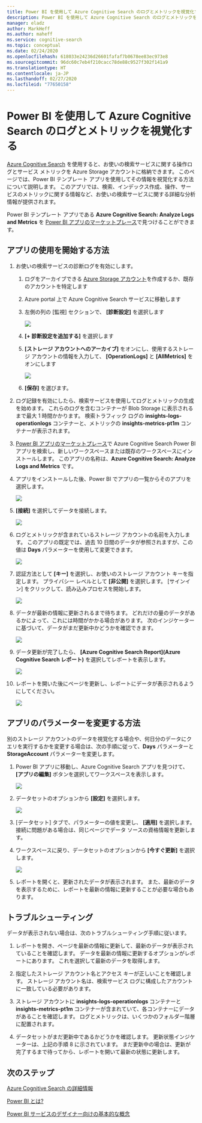```yaml
---
title: Power BI を使用して Azure Cognitive Search のログとメトリックを視覚化する
description: Power BI を使用して Azure Cognitive Search のログとメトリックを視覚化する
manager: eladz
author: MarkHeff
ms.author: maheff
ms.service: cognitive-search
ms.topic: conceptual
ms.date: 02/24/2020
ms.openlocfilehash: 618033e24236d26601fafaf7b0678ee83ec973e8
ms.sourcegitcommit: 96dc60c7eb4f210cacc78de88c9527f302f141a9
ms.translationtype: HT
ms.contentlocale: ja-JP
ms.lasthandoff: 02/27/2020
ms.locfileid: "77650158"
---
```

# <a name="visualize-azure-cognitive-search-logs-and-metrics-with-power-bi"></a>Power BI を使用して Azure Cognitive Search のログとメトリックを視覚化する
[Azure Cognitive Search](https://docs.microsoft.com/azure/search/search-what-is-azure-search) を使用すると、お使いの検索サービスに関する操作ログとサービス メトリックを Azure Storage アカウントに格納できます。 このページでは、Power BI テンプレート アプリを使用してその情報を視覚化する方法について説明します。 このアプリでは、検索、インデックス作成、操作、サービスのメトリックに関する情報など、お使いの検索サービスに関する詳細な分析情報が提供されます。

Power BI テンプレート アプリである **Azure Cognitive Search: Analyze Logs and Metrics** を [Power BI アプリのマーケットプレース](https://appsource.microsoft.com/marketplace/apps)で見つけることができます。

## <a name="how-to-get-started-with-the-app"></a>アプリの使用を開始する方法
1. お使いの検索サービスの診断ログを有効にします。
    1. ログをアーカイブできる [Azure Storage アカウント](https://docs.microsoft.com/azure/storage/common/storage-quickstart-create-account)を作成するか、既存のアカウントを特定します
    1. Azure portal 上で Azure Cognitive Search サービスに移動します
    1. 左側の列の [監視] セクションで、 **[診断設定]** を選択します

        ![](media/search-monitor-logs-powerbi/diagnostic-settings.png)

    1. **[+ 診断設定を追加する]** を選択します
    1. **[ストレージ アカウントへのアーカイブ]** をオンにし、使用するストレージ アカウントの情報を入力して、 **[OperationLogs]** と **[AllMetrics]** をオンにします

        ![](media/search-monitor-logs-powerbi/add-diagnostic-setting.png)
    1. **[保存]** を選びます。

1. ログ記録を有効にしたら、検索サービスを使用してログとメトリックの生成を始めます。 これらのログを含むコンテナーが Blob Storage に表示されるまで最大 1 時間かかります。 検索トラフィック ログの **insights-logs-operationlogs** コンテナーと、メトリックの **insights-metrics-pt1m** コンテナーが表示されます。

1. [Power BI アプリのマーケットプレース](https://appsource.microsoft.com/marketplace/apps)で Azure Cognitive Search Power BI アプリを検索し、新しいワークスペースまたは既存のワークスペースにインストールします。 このアプリの名称は、**Azure Cognitive Search: Analyze Logs and Metrics** です。

1. アプリをインストールした後、Power BI でアプリの一覧からそのアプリを選択します。

    ![](media/search-monitor-logs-powerbi/azure-search-app-tile.png)

1. **[接続]** を選択してデータを接続します。

    ![](media/search-monitor-logs-powerbi/get-started-with-your-new-app.png)

1. ログとメトリックが含まれているストレージ アカウントの名前を入力します。 このアプリの既定では、過去 10 日間のデータが参照されますが、この値は **Days** パラメーターを使用して変更できます。

    ![](media/search-monitor-logs-powerbi/connect-to-storage-account.png)

1. 認証方法として **[キー]** を選択し、お使いのストレージ アカウント キーを指定します。 プライバシー レベルとして **[非公開]** を選択します。 [サインイン] をクリックして、読み込みプロセスを開始します。

    ![](media/search-monitor-logs-powerbi/connect-to-storage-account-step-two.png)

1. データが最新の情報に更新されるまで待ちます。 どれだけの量のデータがあるかによって、これには時間がかかる場合があります。 次のインジケーターに基づいて、データがまだ更新中かどうかを確認できます。

    ![](media/search-monitor-logs-powerbi/workspace-view-refreshing.png)

1. データ更新が完了したら、 **[Azure Cognitive Search Report]\(Azure Cognitive Search レポート\)** を選択してレポートを表示します。

    ![](media/search-monitor-logs-powerbi/workspace-view-select-report.png)

1. レポートを開いた後にページを更新し、レポートにデータが表示されるようにしてください。

    ![](media/search-monitor-logs-powerbi/powerbi-search.png)

## <a name="how-to-change-the-app-parameters"></a>アプリのパラメーターを変更する方法
別のストレージ アカウントのデータを視覚化する場合や、何日分のデータにクエリを実行するかを変更する場合は、次の手順に従って、**Days** パラメーターと **StorageAccount** パラメーターを変更します。

1. Power BI アプリに移動し、Azure Cognitive Search アプリを見つけて、 **[アプリの編集]** ボタンを選択してワークスペースを表示します。

    ![](media/search-monitor-logs-powerbi/azure-search-app-tile-edit.png)

1. データセットのオプションから **[設定]** を選択します。

    ![](media/search-monitor-logs-powerbi/workspace-view-select-settings.png)

1. [データセット] タブで、パラメーターの値を変更し、 **[適用]** を選択します。 接続に問題がある場合は、同じページでデータ ソースの資格情報を更新します。

1. ワークスペースに戻り、データセットのオプションから **[今すぐ更新]** を選択します。

    ![](media/search-monitor-logs-powerbi/workspace-view-select-refresh-now.png)

1. レポートを開くと、更新されたデータが表示されます。 また、最新のデータを表示するために、レポートを最新の情報に更新することが必要な場合もあります。

## <a name="troubleshooting"></a>トラブルシューティング
データが表示されない場合は、次のトラブルシューティング手順に従います。

1. レポートを開き、ページを最新の情報に更新して、最新のデータが表示されていることを確認します。 データを最新の情報に更新するオプションがレポートにあります。 これを選択して最新のデータを取得します。

1. 指定したストレージ アカウント名とアクセス キーが正しいことを確認します。 ストレージ アカウント名は、検索サービス ログに構成したアカウントに一致している必要があります。

1. ストレージ アカウントに **insights-logs-operationlogs** コンテナーと **insights-metrics-pt1m** コンテナーが含まれていて、各コンテナーにデータがあることを確認します。 ログとメトリックは、いくつかのフォルダー階層に配置されます。

1. データセットがまだ更新中であるかどうかを確認します。 更新状態インジケーターは、上記の手順 8 に示されています。 まだ更新中の場合は、更新が完了するまで待ってから、レポートを開いて最新の状態に更新します。

## <a name="next-steps"></a>次のステップ
[Azure Cognitive Search の詳細情報](https://docs.microsoft.com/azure/search/)

[Power BI とは?](https://docs.microsoft.com/power-bi/fundamentals/power-bi-overview)

[Power BI サービスのデザイナー向けの基本的な概念](https://docs.microsoft.com/power-bi/service-basic-concepts)